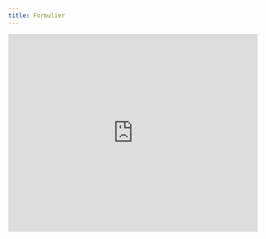 ```yaml
---
title: Formulier
---
```

<iframe width="100%" height= "400px"
    src= "https://forms.office.com/Pages/ResponsePage.aspx?id=wJTp-yMqB0unqR9n4eLmF1y1L-8qYpZFpOx-CGgFSQZUNDIwQ0wxRUVUOVVMQVk3SlVNWDZQWVlRSSQlQCN0PWcu&embed=true"
    frameborder= "0" marginwidth= "0" marginheight= "0" style= "border: none; max-width:100%; max-height:100vh"
    allowfullscreen webkitallowfullscreen mozallowfullscreen msallowfullscreen>
</iframe>

